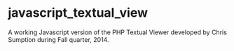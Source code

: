 # javascript_textual_view
A working Javascript version of the PHP Textual Viewer developed by Chris Sumption during Fall quarter, 2014.
